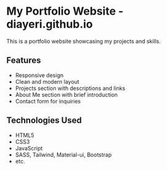 # My Portfolio Website - diayeri.github.io

This is a portfolio website showcasing my projects and skills.

## Features

- Responsive design
- Clean and modern layout
- Projects section with descriptions and links
- About Me section with brief introduction
- Contact form for inquiries

## Technologies Used

- HTML5
- CSS3
- JavaScript
- SASS, Tailwind, Material-ui, Bootstrap
- etc.
